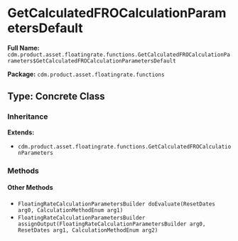 # GetCalculatedFROCalculationParametersDefault

**Full Name:** `cdm.product.asset.floatingrate.functions.GetCalculatedFROCalculationParameters$GetCalculatedFROCalculationParametersDefault`

**Package:** `cdm.product.asset.floatingrate.functions`

## Type: Concrete Class

### Inheritance

**Extends:**
- `cdm.product.asset.floatingrate.functions.GetCalculatedFROCalculationParameters`

### Methods

#### Other Methods

- `FloatingRateCalculationParametersBuilder doEvaluate(ResetDates arg0, CalculationMethodEnum arg1)`
- `FloatingRateCalculationParametersBuilder assignOutput(FloatingRateCalculationParametersBuilder arg0, ResetDates arg1, CalculationMethodEnum arg2)`

